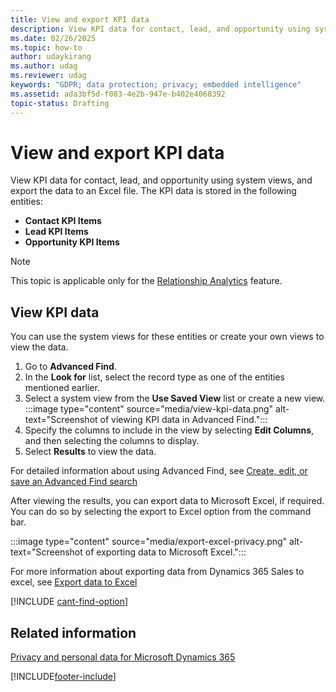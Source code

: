 ```yaml
---
title: View and export KPI data
description: View KPI data for contact, lead, and opportunity using system views, and export the data to an Excel file in Sales Insights.
ms.date: 02/26/2025
ms.topic: how-to
author: udaykirang
ms.author: udag
ms.reviewer: udag
keywords: "GDPR; data protection; privacy; embedded intelligence"
ms.assetid: ada3bf5d-f083-4e2b-947e-b402e4068392
topic-status: Drafting
---
```


# View and export KPI data

View KPI data for contact, lead, and opportunity using system views, and export the data to an Excel file. The KPI data is stored in the following entities:

- **Contact KPI Items**
- **Lead KPI Items**
- **Opportunity KPI Items**

> [!NOTE]
> This topic is applicable only for the [Relationship Analytics](relationship-analytics.md) feature.

## View KPI data

You can use the system views for these entities or create your own views to view the data.

1.  Go to **Advanced Find**.
1.  In the **Look for** list, select the record type as one of the entities mentioned earlier.
1.  Select a system view from the **Use Saved View** list or create a new view. 
    :::image type="content" source="media/view-kpi-data.png" alt-text="Screenshot of viewing KPI data in Advanced Find.":::
1.  Specify the columns to include in the view by selecting **Edit Columns**, and then selecting the columns to display.
2. Select **Results** to view the data.

For detailed information about using Advanced Find, see [Create, edit, or save an Advanced Find search](/dynamics365/customer-engagement/basics/save-advanced-find-search)

After viewing the results, you can export data to Microsoft Excel, if required. You can do so by selecting the export to Excel option from the command bar.

:::image type="content" source="media/export-excel-privacy.png" alt-text="Screenshot of exporting data to Microsoft Excel.":::

For more information about exporting data from Dynamics 365 Sales to excel, see [Export data to Excel](/dynamics365/customer-engagement/basics/export-data-excel)

[!INCLUDE [cant-find-option](../includes/cant-find-option.md)]

## Related information

[Privacy and personal data for Microsoft Dynamics 365](/dynamics365/get-started/privacy)

[!INCLUDE[footer-include](../includes/footer-banner.md)]
